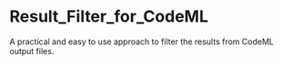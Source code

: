 # Result_Filter_for_CodeML
 A practical and easy to use approach to filter the results from CodeML output files.
